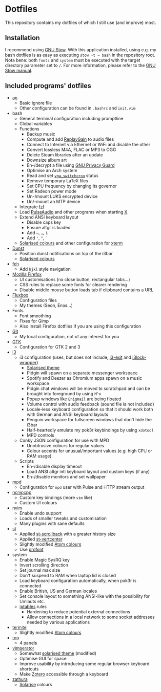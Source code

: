 # Dotfiles
This repository contains my dotfiles of which I still use (and improve) most.

## Installation
I recommend using [GNU Stow](https://www.gnu.org/software/stow/). With this application installed, using e.g. my bash dotfiles is as easy as executing `stow -t ~ bash` in the repository root. Nota bene: both `fonts` and `system` must be executed with the target directory parameter set to `/`. For more information, please refer to the [GNU Stow manual](https://www.gnu.org/software/stow/manual/stow.html).

## Included programs' dotfiles
* [ag](http://betterthanack.com/)
  * Basic  ignore file
  * Other configuration can be found in `.bashrc` and `init.vim`
* bash
  * General terminal configuration including promptline
  * Global variables
  * Functions
    * Backup music
    * Compute and add [ReplayGain](http://wiki.hydrogenaud.io/index.php?title=Replaygain) to audio files
    * Connect to Internet via Ethernet or WiFi and disable the other
    * Convert lossless M4A, FLAC or MP3 to OGG
    * Delete Steam libraries after an update
    * Downsize album art
    * En-/decrypt a file using [GNU Privacy Guard](https://gnupg.org/)
    * Optimise an Arch system
    * Read and set [`vga_switcheroo`](http://gentoo-en.vfose.ru/wiki/Vga_switcheroo) status
    * Remove temporary LaTeX files
    * Set CPU frequency by changing its governor
    * Set Radeon power mode
    * Un-/mount LUKS encrypted device
    * Un/-mount an MTP device
  * Integrate [fzf](https://github.com/junegunn/fzf)
  * Load [PulseAudio](https://wiki.freedesktop.org/www/Software/PulseAudio/) and other programs when starting [X](http://www.x.org/wiki/)
  * Extend ANSI keyboard layout
    * Disable caps key
    * Ensure altgr is loaded
    * Add `—`, `…`, `§`
    * Add `'`, `^`, \`
  * [Solarised colours](http://ethanschoonover.com/solarized) and other configuration for [xterm](http://invisible-island.net/xterm/)
* [Dunst](https://github.com/knopwob/dunst)
  * Position dunst notifications on top of the i3bar
  * [Solarised colours](http://ethanschoonover.com/solarized)
* [feh](http://feh.finalrewind.org/)
  * Add `hjkl` style navigation
* [Mozilla Firefox](https://www.mozilla.org/en-US/firefox/products/)
  * UI customisations (no close button, rectangular tabs…)
  * CSS rules to replace some fonts for clearer rendering
  * Disable middle mouse button loads tab if clipboard contains a URL
* [Fluxbox](http://www.fluxbox.org/)
  * Configuration files
  * My themes (Seon, Enos…)
* Fonts
  * Font smoothing
  * Fixes for Gimp
  * Also install Firefox dotfiles if you are using this configuration
* [Git](https://www.git-scm.com/)
  * My local configuration, not of any interest for you
* [GTK](http://www.gtk.org/)
  * Configuration for GTK 2 and 3
* [i3](http://i3wm.org/)
  * i3 configuration (uses, but does not include, [i3-exit](https://github.com/ashinkarov/i3-extras/blob/master/i3-exit) and [i3lock-wrapper](https://github.com/ashinkarov/i3-extras/blob/master/i3lock-wrapper))
    * [Solarised theme](http://ethanschoonover.com/solarized)
    * Pidgin will spawn on a separate messenger workspace
    * Spotify and Deezer as Chromium apps spawn on a music workspace
    * Pidgin chat windows will be moved to scratchpad and can be brought into foreground by using `M^o`
    * Popup windows like `Enigmail` are being floated
    * Volume control with audio feedback (sound file is not included)
    * Locale-less keyboard configuration so that it should work both with German and ANSI keyboard layouts
    * Penguin workspace for fullscreen windows that don't hide the i3bar
    * Half-heartedly emulate my pok3r keybindings by using `xdotool`
    * MPD controls
  * Conky JSON configuration for use with MPD
    * Unobtrusive colours for regular values
    * Colour accents for unusual/important values (e.g. high CPU or RAM usage)
  * Scripts
    * En-/disable display timeout
    * Load ANSI altgr intl keyboard layout and custom keys (if any)
    * En-/disable monitors and set wallpaper
* [mpd](http://www.musicpd.org/)
  * Configuration for `mpd` user with Pulse and HTTP stream output
* [ncmpcpp](http://ncmpcpp.rybczak.net/)
  * Custom key bindings (more `vim` like)
  * Custom UI colours
* [nvim](https://neovim.io/)
  * Enable undo support
  * Loads of smaller tweaks and customisation
  * Many plugins with sane defaults
* [st](http://st.suckless.org/)
  * Applied [st-scrollback](http://st.suckless.org/patches/scrollback) with a greater history size
  * Applied [st-vertcenter](http://st.suckless.org/patches/vertcenter)
  * Slightly modified [Atom colours](https://github.com/mbadolato/iTerm2-Color-Schemes/blob/master/schemes/Atom.itermcolors)
  * Use [profont](http://tobiasjung.name/profont/)
* system
  * Enable Magic SysRQ key
  * Invert scrolling direction
  * Set journal max size
  * Don't suspend to RAM when laptop lid is closed
  * Load keyboard configuration automatically, when pok3r is connected
  * Enable British, US and German locales
  * Set console layout to something ANSI-like with the possibility for Umlauts etc.
  * [iptables](https://git.netfilter.org/iptables/) rules
    * Hardening to reduce potential external connections
    * Allow connections in a local network to some socket addresses needed by various applications
* [termite](https://github.com/thestinger/termite)
  * Slightly modified [Atom colours](https://github.com/mbadolato/iTerm2-Color-Schemes/blob/master/schemes/Atom.itermcolors)
* [top](http://linux.about.com/od/commands/l/blcmdl1_top.htm)
  * 4 panels
* [vimperator](http://www.vimperator.org/vimperator/)
  * Somewhat [solarised theme](http://ethanschoonover.com/solarized) (modified)
  * Optimise GUI for space
  * Improve usability by introducing some regular browser keyboard shortcuts
  * Make [Zotero](https://www.zotero.org/) accessible through a keyboard
* [zathura](https://pwmt.org/projects/zathura/)
  * [Solarise](http://ethanschoonover.com/solarized) colours
